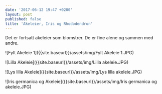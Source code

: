```yaml
---
date: '2017-06-12 19:47 +0200'
layout: post
published: false
title: 'Akeleier, Iris og Rhododendron'
---
```


Det er fortsatt akeleier som blomstrer. De er fine alene og sammen med andre. 

![Fylt Akeleie 1]({{site.baseurl}}/assets/img/Fylt Akeleie 1.JPG)

![Lilla Akeleie]({{site.baseurl}}/assets/img/Lilla akeleie.JPG)

![Lys lilla Akeleie]({{site.baseurl}}/assets/img/Lys lilla akeleie.JPG)

![Iris germanica og Akeleie]({{site.baseurl}}/assets/img/Iris germanica og akeleie.JPG)

